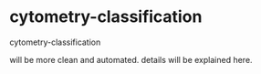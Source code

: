 # cytometry-classification
cytometry-classification

will be more clean and automated. details will be explained here.

